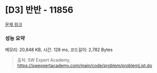 # [D3] 반반 - 11856 

[문제 링크](https://swexpertacademy.com/main/code/problem/problemDetail.do?contestProbId=AXjS1GXqZ8gDFATi) 

### 성능 요약

메모리: 20,848 KB, 시간: 128 ms, 코드길이: 2,782 Bytes



> 출처: SW Expert Academy, https://swexpertacademy.com/main/code/problem/problemList.do